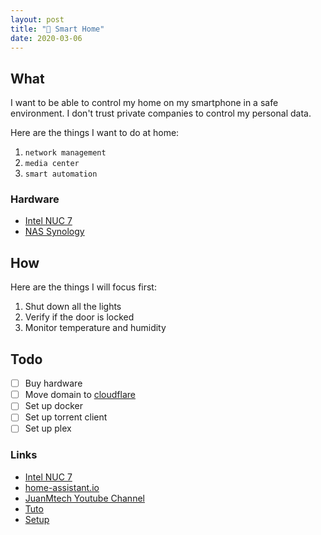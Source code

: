 ```yaml
---
layout: post
title: "🤖 Smart Home"
date: 2020-03-06
---
```


## What

I want to be able to control my home on my smartphone in a safe environment. I don't trust private companies to control my personal data.

Here are the things I want to do at home:

1. `network management`
2. `media center`
3. `smart automation`

### Hardware

- [Intel NUC 7](https://www.amazon.ca/s?k=intel+nuc+i7)
- [NAS Synology](https://www.amazon.ca/dp/B075N1Z9LT)

## How

Here are the things I will focus first:

1. Shut down all the lights
2. Verify if the door is locked
3. Monitor temperature and humidity

## Todo

- [ ] Buy hardware
- [ ] Move domain to [cloudflare](https://www.cloudflare.com/en-au/products/registrar/)
- [ ] Set up docker
- [ ] Set up torrent client
- [ ] Set up plex

### Links

- [Intel NUC 7](https://www.amazon.ca/Intel-Windows-Optane-Gunmetal-BOXNUC7i5BNHXF/dp/B075VT9BDZ)
- [home-assistant.io](https://www.home-assistant.io/)
- [JuanMtech Youtube Channel](https://www.youtube.com/user/Jfelipe83M)
- [Tuto](https://www.smarthomebeginner.com/traefik-2-docker-tutorial/)
- [Setup](https://www.smarthomebeginner.com/my-smart-home-setup-2019/)
